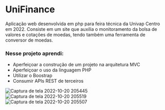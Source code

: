 # UniFinance

Aplicação web desenvolvida em php para feira técnica da Univap Centro em 2022.
Consiste em um site que auxilia o monitoramento da bolsa de valores e cotações de moedas, tendo também uma ferramenta de conversor de moedas.

### Nesse projeto aprendi:
- Aperfeiçoar a construção de um projeto na arquitetura MVC
- Aperfeiçoar o uso da linguagem PHP
- Utilizar o Boostrap
- Consumir APIs REST de terceiros 

![Captura de tela 2022-10-20 205445](https://user-images.githubusercontent.com/102917955/222975621-d1bf3906-80b1-4f58-a34f-200003a805f8.jpg)
![Captura de tela 2022-10-20 205519](https://user-images.githubusercontent.com/102917955/222975622-8f42d528-9ba9-40ca-bb89-52f583d2163f.jpg)
![Captura de tela 2022-10-20 205507](https://user-images.githubusercontent.com/102917955/222975627-2b07f0e5-357e-403b-89cd-65fa2084864b.jpg)
